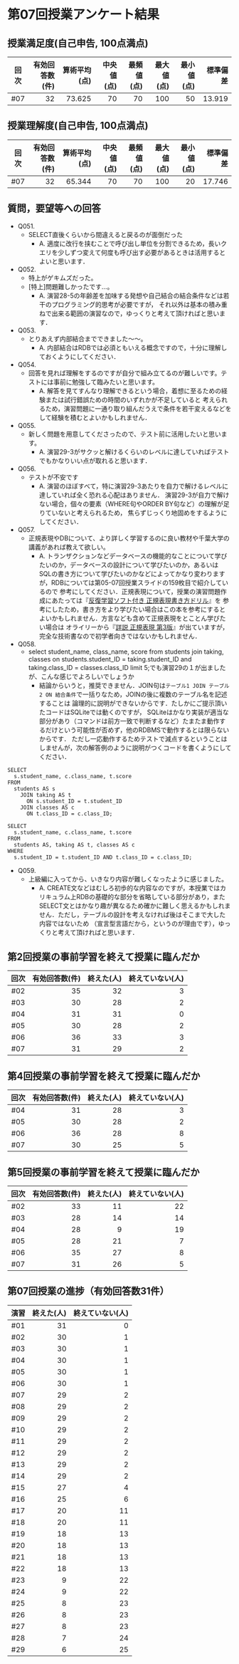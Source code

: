 # 第07回授業アンケート結果
## 授業満足度(自己申告, 100点満点)
|回次|有効回答数(件)|算術平均(点)|中央値(点)|最頻値(点)|最大値(点)|最小値(点)|標準偏差|
|:---:|----:|----:|----:|----:|----:|----:|----:|
|#07|32|73.625|70|70|100|50|13.919|

## 授業理解度(自己申告, 100点満点)
|回次|有効回答数(件)|算術平均(点)|中央値(点)|最頻値(点)|最大値(点)|最小値(点)|標準偏差|
|:---:|----:|----:|----:|----:|----:|----:|----:|
|#07|32|65.344|70|70|100|20|17.746|

## 質問，要望等への回答
- Q051.
  - SELECT直後くらいから間違えると戻るのが面倒だった
    - A. 適度に改行を挟むことで呼び出し単位を分割できるため，長いクエリを少しずつ変えて何度も呼び出す必要があるときは活用するとよいと思います．
- Q052. 
  - 特上がゲキムズだった。
  - [特上]問題難しかったです…。
    - A. 演習28-5の年齢差を加味する発想や自己結合の結合条件などは若干のプログラミング的思考が必要ですが，
    それ以外は基本の積み重ねで出来る範囲の演習なので，ゆっくりと考えて頂ければと思います．
- Q053.
  - とりあえず内部結合までできました～～。
    - A. 内部結合はRDBでは必須ともいえる概念ですので，十分に理解しておくようにしてください．
- Q054.
  - 回答を見れば理解をするのですが自分で組み立てるのが難しいです。テストには事前に勉強して臨みたいと思います。
    - A. 解答を見てすんなり理解できるという場合，着想に至るための経験または試行錯誤ための時間のいずれかが不足していると
    考えられるため，演習問題に一通り取り組んだうえで条件を若干変えるなどをして経験を積むとよいかもしれません．
- Q055.
  - 新しく問題を用意してくださったので、テスト前に活用したいと思います。
    - A. 演習29-3がサクッと解けるくらいのレベルに達していればテストでもかなりいい点が取れると思います．
- Q056.
  - テストが不安です
    - A. 演習のほぼすべて，特に演習29-3あたりを自力で解けるレベルに達していれば全く恐れる心配はありません．
    演習29-3が自力で解けない場合，個々の要素（WHERE句やORDER BY句など）の理解が足りていないと考えられるため，
    焦らずじっくり地固めをするようにしてください．
- Q057.
  - 正規表現やDBについて、より詳しく学習するのに良い教材や千葉大学の講義があれば教えて欲しい。
    - A. トランザクションなどデータベースの機能的なことについて学びたいのか，データベースの設計について学びたいのか，あるいは
    SQLの書き方について学びたいのかなどによってかなり変わりますが，RDBについては第05-07回授業スライドの159枚目で紹介しているので
    参考にしてください．正規表現について，授業の演習問題作成にあたっては『[反復学習ソフト付き 正規表現書き方ドリル](https://gihyo.jp/magazine/wdpress/plus/978-4-7741-4509-9)』を
    参考にしたため，書き方をより学びたい場合はこの本を参考にするとよいかもしれません．方言なども含めて正規表現をとことん学びたい場合は
    オライリーから『[詳説 正規表現 第3版](https://www.oreilly.co.jp/books/9784873113593/)』が出ていますが，
    完全な技術書なので初学者向きではないかもしれません．
- Q058.
  - select student_name, class_name, score from students join taking, classes on students.student_ID = taking.student_ID and  taking.class_ID = classes.class_ID limit 5;でも演習29の１が出ましたが、こんな感じでよろしいでしょうか
    - 結論からいうと，推奨できません．JOIN句は`テーブル1 JOIN テーブル2 ON 結合条件`で一括りなため，JOINの後に複数のテーブル名を記述することは
    論理的に説明ができないからです．たしかにご提示頂いたコードはSQLiteでは動くのですが，
    SQLiteはかなり実装が適当な部分があり（コマンドは前方一致で判断するなど）たまたま動作するだけという可能性が否めず，他のRDBMSで動作するとは限らないからです．
    ただし一応動作するためテストで減点するということはしませんが，次の解答例のように説明がつくコードを書くようにしてください．

```
SELECT
  s.student_name, c.class_name, t.score
FROM
  students AS s
    JOIN taking AS t
      ON s.student_ID = t.student_ID
    JOIN classes AS c
      ON t.class_ID = c.class_ID;
```


```
SELECT
  s.student_name, c.class_name, t.score
FROM
  students AS, taking AS t, classes AS c
WHERE
  s.student_ID = t.student_ID AND t.class_ID = c.class_ID;
```

- Q059.
  - 上級編に入ってから、いきなり内容が難しくなったように感じました。
    - A. CREATE文などはむしろ初歩的な内容なのですが，本授業ではカリキュラム上RDBの基礎的な部分を省略している部分があり，また
    SELECT文とはかなり趣が異なるため確かに難しく思えるかもしれません．ただし，テーブルの設計を考えなければ後はそこまで大した内容ではないため
    （宣言型言語だから，というのが理由です），ゆっくりと考えて頂ければと思います．

## 第2回授業の事前学習を終えて授業に臨んだか
|回次|有効回答数(件)|終えた(人)|終えていない(人)|
|:---:|----:|----:|----:|
|#02|35|32|3|
|#03|30|28|2|
|#04|31|31|0|
|#05|30|28|2|
|#06|36|33|3|
|#07|31|29|2|

## 第4回授業の事前学習を終えて授業に臨んだか
|回次|有効回答数(件)|終えた(人)|終えていない(人)|
|:---:|----:|----:|----:|
|#04|31|28|3|
|#05|30|28|2|
|#06|36|28|8|
|#07|30|25|5|

## 第5回授業の事前学習を終えて授業に臨んだか
|回次|有効回答数(件)|終えた(人)|終えていない(人)|
|:---:|----:|----:|----:|
|#02|33|11|22|
|#03|28|14|14|
|#04|28|9|19|
|#05|28|21|7|
|#06|35|27|8|
|#07|31|26|5|

## 第07回授業の進捗（有効回答数31件）
|演習|終えた(人)|終えていない(人)|
|:---:|----:|----:|
|#01|31|0|
|#02|30|1|
|#03|30|1|
|#04|30|1|
|#05|30|1|
|#06|30|1|
|#07|29|2|
|#08|29|2|
|#09|29|2|
|#10|29|2|
|#11|29|2|
|#12|29|2|
|#13|29|2|
|#14|29|2|
|#15|27|4|
|#16|25|6|
|#17|20|11|
|#18|20|11|
|#19|18|13|
|#20|18|13|
|#21|18|13|
|#22|18|13|
|#23|9|22|
|#24|9|22|
|#25|8|23|
|#26|8|23|
|#27|8|23|
|#28|7|24|
|#29|6|25|
